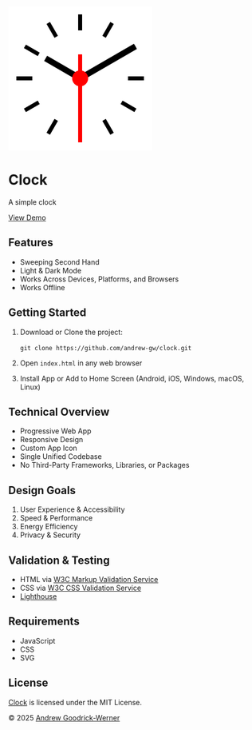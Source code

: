![Clock](icon-144.svg)

# Clock

A simple clock

[View Demo](https://andrew-gw.ca/clock)


## Features

- Sweeping Second Hand
- Light & Dark Mode
- Works Across Devices, Platforms, and Browsers
- Works Offline


## Getting Started

1. Download or Clone the project:

   `git clone https://github.com/andrew-gw/clock.git`

2. Open `index.html` in any web browser

3. Install App or Add to Home Screen (Android, iOS, Windows, macOS, Linux)


## Technical Overview

- Progressive Web App
- Responsive Design
- Custom App Icon
- Single Unified Codebase
- No Third-Party Frameworks, Libraries, or Packages


## Design Goals

1. User Experience & Accessibility
2. Speed & Performance
3. Energy Efficiency
4. Privacy & Security


## Validation & Testing

- HTML via [W3C Markup Validation Service](https://validator.w3.org)
- CSS via [W3C CSS Validation Service](http://jigsaw.w3.org/css-validator/)
- [Lighthouse](https://github.com/GoogleChrome/lighthouse)


## Requirements

- JavaScript
- CSS
- SVG


## License

[Clock](https://github.com/andrew-gw/clock) is licensed under the MIT License.

&copy; 2025 [Andrew Goodrick-Werner](https://github.com/andrew-gw/)
